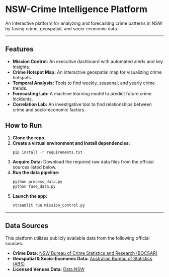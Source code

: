 # NSW-Crime Intelligence Platform

An interactive platform for analyzing and forecasting crime patterns in NSW by fusing crime, geospatial, and socio-economic data.

---

## Features

- **Mission Control:** An executive dashboard with automated alerts and key insights.
- **Crime Hotspot Map:** An interactive geospatial map for visualizing crime hotspots.
- **Temporal Analysis:** Tools to find weekly, seasonal, and yearly crime trends.
- **Forecasting Lab:** A machine learning model to predict future crime incidents.
- **Correlation Lab:** An investigative tool to find relationships between crime and socio-economic factors.

## How to Run

1.  **Clone the repo.**
2.  **Create a virtual environment and install dependencies:**
    ```bash
    pip install -r requirements.txt
    ```
3.  **Acquire Data:** Download the required raw data files from the official sources listed below.
4.  **Run the data pipeline:**
    ```bash
    python process_data.py
    python fuse_data.py
    ```
5.  **Launch the app:**
    ```bash
    streamlit run Mission_Control.py
    ```

---

## Data Sources

This platform utilizes publicly available data from the following official sources:

- **Crime Data:** [NSW Bureau of Crime Statistics and Research (BOCSAR)](https://www.bocsar.nsw.gov.au/Pages/bocsar_crime_stats/bocsar_crime_stats.aspx)
- **Geospatial & Socio-Economic Data:** [Australian Bureau of Statistics (ABS)](https://www.abs.gov.au/)
- **Licensed Venues Data:** [Data.NSW](https://data.nsw.gov.au/data/dataset/)
